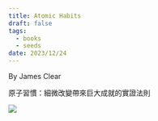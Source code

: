 ```yaml
---
title: Atomic Habits
draft: false
tags:
  - books
  - seeds
date: 2023/12/24
---
```

By James Clear

原子習慣：細微改變帶來巨大成就的實證法則

![](https://cdn.kobo.com/book-images/24463cb4-28ad-48cb-807f-158cf6d11a92/353/569/90/False/atomic-habits-tiny-changes-remarkable-results.jpg)